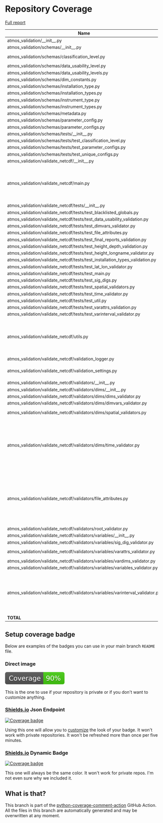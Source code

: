 # Repository Coverage

[Full report](https://htmlpreview.github.io/?https://github.com/equinor/atmos-validation/blob/python-coverage-comment-action-data/htmlcov/index.html)

| Name                                                                              |    Stmts |     Miss |   Cover |   Missing |
|---------------------------------------------------------------------------------- | -------: | -------: | ------: | --------: |
| atmos\_validation/\_\_init\_\_.py                                                 |        0 |        0 |    100% |           |
| atmos\_validation/schemas/\_\_init\_\_.py                                         |       10 |        0 |    100% |           |
| atmos\_validation/schemas/classification\_level.py                                |       26 |        4 |     85% |15, 20, 25, 30 |
| atmos\_validation/schemas/data\_usability\_level.py                               |        4 |        0 |    100% |           |
| atmos\_validation/schemas/data\_usability\_levels.py                              |       11 |        0 |    100% |           |
| atmos\_validation/schemas/dim\_constants.py                                       |       12 |        0 |    100% |           |
| atmos\_validation/schemas/installation\_type.py                                   |        4 |        0 |    100% |           |
| atmos\_validation/schemas/installation\_types.py                                  |       11 |        0 |    100% |           |
| atmos\_validation/schemas/instrument\_type.py                                     |        4 |        0 |    100% |           |
| atmos\_validation/schemas/instrument\_types.py                                    |       11 |        0 |    100% |           |
| atmos\_validation/schemas/metadata.py                                             |       46 |        0 |    100% |           |
| atmos\_validation/schemas/parameter\_config.py                                    |       41 |        0 |    100% |           |
| atmos\_validation/schemas/parameter\_configs.py                                   |       23 |        0 |    100% |           |
| atmos\_validation/schemas/tests/\_\_init\_\_.py                                   |        0 |        0 |    100% |           |
| atmos\_validation/schemas/tests/test\_classification\_level.py                    |        7 |        0 |    100% |           |
| atmos\_validation/schemas/tests/test\_parameter\_configs.py                       |        8 |        0 |    100% |           |
| atmos\_validation/schemas/tests/test\_unique\_configs.py                          |       13 |        0 |    100% |           |
| atmos\_validation/validate\_netcdf/\_\_init\_\_.py                                |        1 |        0 |    100% |           |
| atmos\_validation/validate\_netcdf/main.py                                        |       72 |       24 |     67% |45-67, 95, 118, 123-124, 160-163 |
| atmos\_validation/validate\_netcdf/tests/\_\_init\_\_.py                          |        0 |        0 |    100% |           |
| atmos\_validation/validate\_netcdf/tests/test\_blacklisted\_globals.py            |       12 |        0 |    100% |           |
| atmos\_validation/validate\_netcdf/tests/test\_data\_usability\_validation.py     |       25 |        0 |    100% |           |
| atmos\_validation/validate\_netcdf/tests/test\_dimvars\_validator.py              |        8 |        0 |    100% |           |
| atmos\_validation/validate\_netcdf/tests/test\_file\_attributes.py                |       14 |        0 |    100% |           |
| atmos\_validation/validate\_netcdf/tests/test\_final\_reports\_validation.py      |       41 |        0 |    100% |           |
| atmos\_validation/validate\_netcdf/tests/test\_height\_depth\_validation.py       |       23 |        0 |    100% |           |
| atmos\_validation/validate\_netcdf/tests/test\_height\_longname\_validator.py     |       12 |        0 |    100% |           |
| atmos\_validation/validate\_netcdf/tests/test\_installation\_types\_validation.py |       13 |        0 |    100% |           |
| atmos\_validation/validate\_netcdf/tests/test\_lat\_lon\_validator.py             |       35 |        0 |    100% |           |
| atmos\_validation/validate\_netcdf/tests/test\_main.py                            |       25 |        0 |    100% |           |
| atmos\_validation/validate\_netcdf/tests/test\_sig\_digs.py                       |       16 |        0 |    100% |           |
| atmos\_validation/validate\_netcdf/tests/test\_spatial\_validators.py             |       21 |        0 |    100% |           |
| atmos\_validation/validate\_netcdf/tests/test\_time\_validator.py                 |       21 |        0 |    100% |           |
| atmos\_validation/validate\_netcdf/tests/test\_util.py                            |       22 |        1 |     95% |        30 |
| atmos\_validation/validate\_netcdf/tests/test\_varattrs\_validation.py            |       29 |        0 |    100% |           |
| atmos\_validation/validate\_netcdf/tests/test\_varinterval\_validator.py          |       34 |        0 |    100% |           |
| atmos\_validation/validate\_netcdf/utils.py                                       |       81 |       16 |     80% |72-76, 99, 131-136, 142-147, 151 |
| atmos\_validation/validate\_netcdf/validation\_logger.py                          |       52 |        6 |     88% |     23-28 |
| atmos\_validation/validate\_netcdf/validation\_settings.py                        |       42 |       12 |     71% |28, 34-42, 49-52 |
| atmos\_validation/validate\_netcdf/validators/\_\_init\_\_.py                     |        0 |        0 |    100% |           |
| atmos\_validation/validate\_netcdf/validators/dims/\_\_init\_\_.py                |        0 |        0 |    100% |           |
| atmos\_validation/validate\_netcdf/validators/dims/dims\_validator.py             |        9 |        0 |    100% |           |
| atmos\_validation/validate\_netcdf/validators/dims/dimvars\_validator.py          |       26 |        0 |    100% |           |
| atmos\_validation/validate\_netcdf/validators/dims/spatial\_validators.py         |       59 |        4 |     93% |58, 62, 67, 69 |
| atmos\_validation/validate\_netcdf/validators/dims/time\_validator.py             |      100 |       26 |     74% |18, 49, 72-83, 97-105, 129-131, 133, 147, 157, 167 |
| atmos\_validation/validate\_netcdf/validators/file\_attributes.py                 |      133 |       17 |     87% |52-53, 93-98, 127-130, 148-149, 182-183, 210-213 |
| atmos\_validation/validate\_netcdf/validators/root\_validator.py                  |       17 |        0 |    100% |           |
| atmos\_validation/validate\_netcdf/validators/variables/\_\_init\_\_.py           |        0 |        0 |    100% |           |
| atmos\_validation/validate\_netcdf/validators/variables/sig\_dig\_validator.py    |       33 |        1 |     97% |        53 |
| atmos\_validation/validate\_netcdf/validators/variables/varattrs\_validator.py    |       68 |        3 |     96% |38, 53, 58 |
| atmos\_validation/validate\_netcdf/validators/variables/vardims\_validator.py     |       10 |        1 |     90% |        21 |
| atmos\_validation/validate\_netcdf/validators/variables/variables\_validator.py   |       32 |        1 |     97% |        38 |
| atmos\_validation/validate\_netcdf/validators/variables/varinterval\_validator.py |       89 |       12 |     87% |28-29, 58, 69, 74, 86, 89, 110, 116-118, 121 |
|                                                                         **TOTAL** | **1406** |  **128** | **91%** |           |


## Setup coverage badge

Below are examples of the badges you can use in your main branch `README` file.

### Direct image

[![Coverage badge](https://raw.githubusercontent.com/equinor/atmos-validation/python-coverage-comment-action-data/badge.svg)](https://htmlpreview.github.io/?https://github.com/equinor/atmos-validation/blob/python-coverage-comment-action-data/htmlcov/index.html)

This is the one to use if your repository is private or if you don't want to customize anything.

### [Shields.io](https://shields.io) Json Endpoint

[![Coverage badge](https://img.shields.io/endpoint?url=https://raw.githubusercontent.com/equinor/atmos-validation/python-coverage-comment-action-data/endpoint.json)](https://htmlpreview.github.io/?https://github.com/equinor/atmos-validation/blob/python-coverage-comment-action-data/htmlcov/index.html)

Using this one will allow you to [customize](https://shields.io/endpoint) the look of your badge.
It won't work with private repositories. It won't be refreshed more than once per five minutes.

### [Shields.io](https://shields.io) Dynamic Badge

[![Coverage badge](https://img.shields.io/badge/dynamic/json?color=brightgreen&label=coverage&query=%24.message&url=https%3A%2F%2Fraw.githubusercontent.com%2Fequinor%2Fatmos-validation%2Fpython-coverage-comment-action-data%2Fendpoint.json)](https://htmlpreview.github.io/?https://github.com/equinor/atmos-validation/blob/python-coverage-comment-action-data/htmlcov/index.html)

This one will always be the same color. It won't work for private repos. I'm not even sure why we included it.

## What is that?

This branch is part of the
[python-coverage-comment-action](https://github.com/marketplace/actions/python-coverage-comment)
GitHub Action. All the files in this branch are automatically generated and may be
overwritten at any moment.